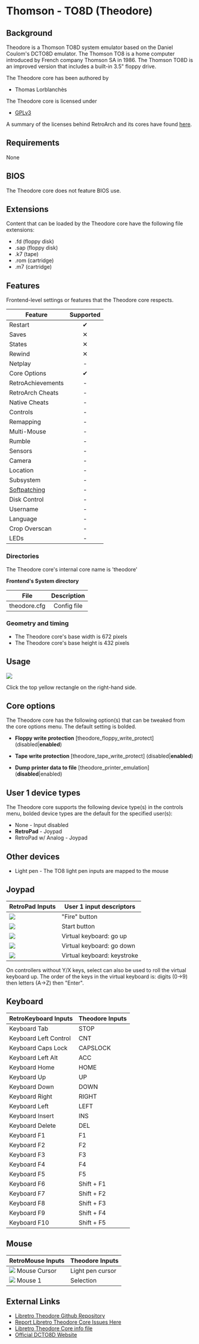 # Thomson - TO8D (Theodore)

## Background

Theodore is a Thomson TO8D system emulator based on the Daniel Coulom's DCTO8D emulator. The Thomson TO8 is a home computer introduced by French company Thomson SA in 1986. The Thomson TO8D is an improved version that includes a built-in 3.5" floppy drive.

The Theodore core has been authored by

- Thomas Lorblanchès

The Theodore core is licensed under

- [GPLv3](https://github.com/Zlika/theodore/blob/master/LICENSE)

A summary of the licenses behind RetroArch and its cores have found [here](https://docs.libretro.com/tech/licenses/).

## Requirements

None

## BIOS

The Theodore core does not feature BIOS use.

## Extensions

Content that can be loaded by the Theodore core have the following file extensions:

- .fd (floppy disk)
- .sap (floppy disk)
- .k7 (tape)
- .rom (cartridge)
- .m7 (cartridge)

## Features

Frontend-level settings or features that the Theodore core respects.

| Feature           | Supported |
|-------------------|:---------:|
| Restart           | ✔         |
| Saves             | ✕         |
| States            | ✕         |
| Rewind            | ✕         |
| Netplay           | -         |
| Core Options      | ✔         |
| RetroAchievements | -         |
| RetroArch Cheats  | -         |
| Native Cheats     | -         |
| Controls          | -         |
| Remapping         | -         |
| Multi-Mouse       | -         |
| Rumble            | -         |
| Sensors           | -         |
| Camera            | -         |
| Location          | -         |
| Subsystem         | -         |
| [Softpatching](https://docs.libretro.com/guides/softpatching/) | -         |
| Disk Control      | -         |
| Username          | -         |
| Language          | -         |
| Crop Overscan     | -         |
| LEDs              | -         |

### Directories

The Theodore core's internal core name is 'theodore'

**Frontend's System directory**

| File         | Description |
|:------------:|:-----------:|
| theodore.cfg | Config file |

### Geometry and timing

- The Theodore core's base width is 672 pixels
- The Theodore core's base height is 432 pixels

## Usage

![](../image/core/theodore/to8d_os.jpg)

Click the top yellow rectangle on the right-hand side.

## Core options

The Theodore core has the following option(s) that can be tweaked from the core options menu. The default setting is bolded.

- **Floppy write protection** [theodore_floppy_write_protect]  (disabled|**enabled**)

- **Tape write protection** [theodore_tape_write_protect]  (disabled|**enabled**)

- **Dump printer data to file** [theodore_printer_emulation] (**disabled**|enabled)

## User 1 device types

The Theodore core supports the following device type(s) in the controls menu, bolded device types are the default for the specified user(s):

- None - Input disabled
- **RetroPad** - Joypad
- RetroPad w/ Analog - Joypad

## Other devices

- Light pen - The TO8 light pen inputs are mapped to the mouse

## Joypad

| RetroPad Inputs                        | User 1 input descriptors    |
|----------------------------------------|-----------------------------|
| ![](../image/retropad/retro_a.png)     | "Fire" button               |
| ![](../image/retropad/retro_b.png)     | Start button                |
| ![](../image/retropad/retro_x.png)     | Virtual keyboard: go up     |
| ![](../image/retropad/retro_y.png)     | Virtual keyboard: go down   |
| ![](../image/retropad/retro_start.png) | Virtual keyboard: keystroke |

On controllers without Y/X keys, select can also be used to roll the virtual keyboard up. The order of the keys in the virtual keyboard is: digits (0->9) then letters (A->Z) then "Enter".

## Keyboard

| RetroKeyboard Inputs         | Theodore Inputs           |
|------------------------------|---------------------------|
| Keyboard Tab                 | STOP                      |
| Keyboard Left Control        | CNT                       |
| Keyboard Caps Lock           | CAPSLOCK                  |
| Keyboard Left Alt            | ACC                       |
| Keyboard Home                | HOME                      |
| Keyboard Up                  | UP                        |
| Keyboard Down                | DOWN                      |
| Keyboard Right               | RIGHT                     |
| Keyboard Left                | LEFT                      |
| Keyboard Insert              | INS                       |
| Keyboard Delete              | DEL                       |
| Keyboard F1                  | F1                        |
| Keyboard F2                  | F2                        |
| Keyboard F3                  | F3                        |
| Keyboard F4                  | F4                        |
| Keyboard F5                  | F5                        |
| Keyboard F6                  | Shift + F1                |
| Keyboard F7                  | Shift + F2                |
| Keyboard F8                  | Shift + F3                |
| Keyboard F9                  | Shift + F4                |
| Keyboard F10                 | Shift + F5                |

## Mouse

| RetroMouse Inputs                                     | Theodore Inputs      |
|-------------------------------------------------------|---------------------------|
| ![](../image/retromouse/retro_mouse.png) Mouse Cursor | Light pen cursor                         |
| ![](../image/retromouse/retro_left.png) Mouse 1       | Selection                      |

## External Links

- [Libretro Theodore Github Repository](https://github.com/Zlika/theodore)
- [Report Libretro Theodore Core Issues Here](https://github.com/Zlika/theodore/issues)
- [Libretro Theodore Core info file](https://github.com/libretro/libretro-super/blob/master/dist/info/theodore_libretro.info)
- [Official DCTO8D Website](http://dcto8.free.fr/)
